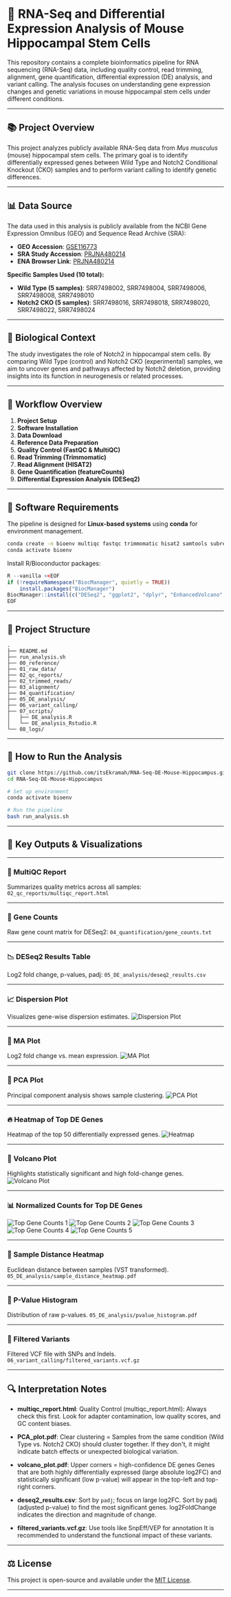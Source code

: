 

# 🧬 RNA-Seq and Differential Expression Analysis of Mouse Hippocampal Stem Cells

This repository contains a complete bioinformatics pipeline for RNA sequencing (RNA-Seq) data, including quality control, read trimming, alignment, gene quantification, differential expression (DE) analysis, and variant calling. The analysis focuses on understanding gene expression changes and genetic variations in mouse hippocampal stem cells under different conditions.

---

## 📚 Project Overview

This project analyzes publicly available RNA-Seq data from *Mus musculus* (mouse) hippocampal stem cells. The primary goal is to identify differentially expressed genes between Wild Type and Notch2 Conditional Knockout (CKO) samples and to perform variant calling to identify genetic differences.

---

## 📊 Data Source

The data used in this analysis is publicly available from the NCBI Gene Expression Omnibus (GEO) and Sequence Read Archive (SRA):

* **GEO Accession**: [GSE116773](https://www.ncbi.nlm.nih.gov/geo/query/acc.cgi?acc=GSE116773)
* **SRA Study Accession**: [PRJNA480214](https://www.ncbi.nlm.nih.gov/bioproject/PRJNA480214)
* **ENA Browser Link**: [PRJNA480214](https://www.ebi.ac.uk/ena/browser/view/PRJNA480214)

**Specific Samples Used (10 total):**

* **Wild Type (5 samples)**: SRR7498002, SRR7498004, SRR7498006, SRR7498008, SRR7498010
* **Notch2 CKO (5 samples)**: SRR7498016, SRR7498018, SRR7498020, SRR7498022, SRR7498024

---

## 🧠 Biological Context

The study investigates the role of Notch2 in hippocampal stem cells. By comparing Wild Type (control) and Notch2 CKO (experimental) samples, we aim to uncover genes and pathways affected by Notch2 deletion, providing insights into its function in neurogenesis or related processes.

---

## 🔁 Workflow Overview

1. **Project Setup**
2. **Software Installation**
3. **Data Download**
4. **Reference Data Preparation**
5. **Quality Control (FastQC & MultiQC)**
6. **Read Trimming (Trimmomatic)**
7. **Read Alignment (HISAT2)**
8. **Gene Quantification (featureCounts)**
9. **Differential Expression Analysis (DESeq2)**

---

## 🧰 Software Requirements

The pipeline is designed for **Linux-based systems** using **conda** for environment management.

```bash
conda create -n bioenv multiqc fastqc trimmomatic hisat2 samtools subread sra-tools r-essentials r-biocmanager gatk4 -y
conda activate bioenv
```

Install R/Bioconductor packages:

```r
R --vanilla <<EOF
if (!requireNamespace("BiocManager", quietly = TRUE))
    install.packages("BiocManager")
BiocManager::install(c("DESeq2", "ggplot2", "dplyr", "EnhancedVolcano", "pheatmap", "RColorBrewer"), update = FALSE, ask = FALSE)
EOF
```

---

## 📁 Project Structure

```
.
├── README.md
├── run_analysis.sh
├── 00_reference/
├── 01_raw_data/
├── 02_qc_reports/
├── 02_trimmed_reads/
├── 03_alignment/
├── 04_quantification/
├── 05_DE_analysis/
├── 06_variant_calling/
├── 07_scripts/
│   ├── DE_analysis.R
│   └── DE_analysis_Rstudio.R
└── 08_logs/
```

---

## 🚀 How to Run the Analysis

```bash
git clone https://github.com/itsEkramah/RNA-Seq-DE-Mouse-Hippocampus.git
cd RNA-Seq-DE-Mouse-Hippocampus

# Set up environment
conda activate bioenv

# Run the pipeline
bash run_analysis.sh
```

---

## 🧾 Key Outputs & Visualizations

---

### 🧪 MultiQC Report

Summarizes quality metrics across all samples:
`02_qc_reports/multiqc_report.html`

---

### 🧮 Gene Counts

Raw gene count matrix for DESeq2:
`04_quantification/gene_counts.txt`

---

### 📉 DESeq2 Results Table

Log2 fold change, p-values, padj:
`05_DE_analysis/deseq2_results.csv`

---

### 📈 Dispersion Plot

Visualizes gene-wise dispersion estimates.
![Dispersion Plot](https://github.com/itsEkramah/RNA-Seq-DE-Mouse-Hippocampus/blob/main/Converted_PDF_Images/dispersion_plot/dispersion_plot-1.png)

---

### 🧬 MA Plot

Log2 fold change vs. mean expression.
![MA Plot](https://github.com/itsEkramah/RNA-Seq-DE-Mouse-Hippocampus/blob/main/Converted_PDF_Images/MA_plot/MA_plot-1.png)

---

### 🧮 PCA Plot

Principal component analysis shows sample clustering.
![PCA Plot](https://github.com/itsEkramah/RNA-Seq-DE-Mouse-Hippocampus/blob/main/Converted_PDF_Images/PCA_plot/PCA_plot-1.png)

---

### 🔥 Heatmap of Top DE Genes

Heatmap of the top 50 differentially expressed genes.
![Heatmap](https://github.com/itsEkramah/RNA-Seq-DE-Mouse-Hippocampus/blob/main/Converted_PDF_Images/heatmap_top_DE_genes/heatmap_top_DE_genes-1.png)

---

### 🌋 Volcano Plot

Highlights statistically significant and high fold-change genes.
![Volcano Plot](https://github.com/itsEkramah/RNA-Seq-DE-Mouse-Hippocampus/blob/main/Converted_PDF_Images/volcano_plot/volcano_plot-1.png)

---

### 📊 Normalized Counts for Top DE Genes

![Top Gene Counts 1](https://github.com/itsEkramah/RNA-Seq-DE-Mouse-Hippocampus/blob/main/Converted_PDF_Images/top_gene_counts_plots/top_gene_counts_plots-1.png)
![Top Gene Counts 2](https://github.com/itsEkramah/RNA-Seq-DE-Mouse-Hippocampus/blob/main/Converted_PDF_Images/top_gene_counts_plots/top_gene_counts_plots-2.png)
![Top Gene Counts 3](https://github.com/itsEkramah/RNA-Seq-DE-Mouse-Hippocampus/blob/main/Converted_PDF_Images/top_gene_counts_plots/top_gene_counts_plots-3.png)
![Top Gene Counts 4](https://github.com/itsEkramah/RNA-Seq-DE-Mouse-Hippocampus/blob/main/Converted_PDF_Images/top_gene_counts_plots/top_gene_counts_plots-4.png)
![Top Gene Counts 5](https://github.com/itsEkramah/RNA-Seq-DE-Mouse-Hippocampus/blob/main/Converted_PDF_Images/top_gene_counts_plots/top_gene_counts_plots-5.png)

---

### 🧱 Sample Distance Heatmap

Euclidean distance between samples (VST transformed).
`05_DE_analysis/sample_distance_heatmap.pdf`

---

### 🧪 P-Value Histogram

Distribution of raw p-values.
`05_DE_analysis/pvalue_histogram.pdf`

---

### 🧬 Filtered Variants

Filtered VCF file with SNPs and Indels.
`06_variant_calling/filtered_variants.vcf.gz`

---

## 🔍 Interpretation Notes

* **multiqc\_report.html**: Quality Control (multiqc_report.html): Always check this first. Look for adapter contamination, low quality scores, and GC content biases.

* **PCA\_plot.pdf**: Clear clustering = Samples from the same condition (Wild Type vs. Notch2 CKO) should cluster together. If they don't, it might indicate batch effects or unexpected biological variation.
  
* **volcano\_plot.pdf**: Upper corners = high-confidence DE genes Genes that are both highly differentially expressed (large absolute log2FC) and statistically significant (low p-value) will appear in the top-left and top-right corners.
  
* **deseq2\_results.csv**: Sort by `padj`; focus on large log2FC.  Sort by padj (adjusted p-value) to find the most significant genes. log2FoldChange indicates the direction and magnitude of change.

* **filtered\_variants.vcf.gz**: Use tools like SnpEff/VEP for annotation It is recommended to understand the functional impact of these variants.

---

## ⚖️ License

This project is open-source and available under the [MIT License](LICENSE).

---

